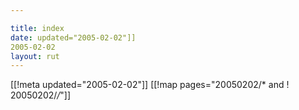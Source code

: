 ```yaml
---

title: index
date: updated="2005-02-02"]]
2005-02-02
layout: rut
---
```


[[!meta updated="2005-02-02"]]
[[!map pages="20050202/* and ! 20050202/*/*"]]
